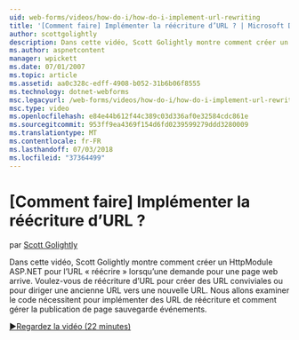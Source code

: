 ```yaml
---
uid: web-forms/videos/how-do-i/how-do-i-implement-url-rewriting
title: '[Comment faire] Implémenter la réécriture d’URL ? | Microsoft Docs'
author: scottgolightly
description: Dans cette vidéo, Scott Golightly montre comment créer un HttpModule ASP.NET pour l’URL 'réécrire » lorsqu’une demande pour une page web arrive. Vous pouvez souhaiter réécrire...
ms.author: aspnetcontent
manager: wpickett
ms.date: 07/01/2007
ms.topic: article
ms.assetid: aa0c328c-edff-4908-b052-31b6b06f8555
ms.technology: dotnet-webforms
msc.legacyurl: /web-forms/videos/how-do-i/how-do-i-implement-url-rewriting
msc.type: video
ms.openlocfilehash: e84e44b612f44c389c03d336af0e32584cdc861e
ms.sourcegitcommit: 953ff9ea4369f154d6fd0239599279ddd3280009
ms.translationtype: MT
ms.contentlocale: fr-FR
ms.lasthandoff: 07/03/2018
ms.locfileid: "37364499"
---
```

<a name="how-do-i-implement-url-rewriting"></a>[Comment faire] Implémenter la réécriture d’URL ?
====================
par [Scott Golightly](https://github.com/scottgolightly)

Dans cette vidéo, Scott Golightly montre comment créer un HttpModule ASP.NET pour l’URL « réécrire » lorsqu’une demande pour une page web arrive. Voulez-vous de réécriture d’URL pour créer des URL conviviales ou pour diriger une ancienne URL vers une nouvelle URL. Nous allons examiner le code nécessitent pour implémenter des URL de réécriture et comment gérer la publication de page sauvegarde événements.

[&#9654;Regardez la vidéo (22 minutes)](https://channel9.msdn.com/Blogs/ASP-NET-Site-Videos/how-do-i-implement-url-rewriting)
